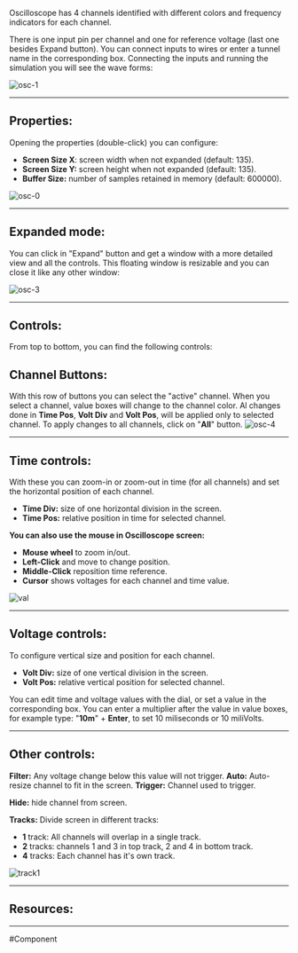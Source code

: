 Oscilloscope has 4 channels identified with different colors and frequency indicators for each channel.

There is one input pin per channel and one for reference voltage (last one besides Expand button).
You can connect inputs to wires or enter a tunnel name in the corresponding box.
Connecting the inputs and running the simulation you will see the wave forms:

![osc-1](images/osc-1.png)

---

## Properties:

Opening the properties (double-click) you can configure:
- **Screen Size X**: screen width when not expanded (default: 135).
- **Screen Size Y:** screen height when not expanded (default: 135).
- **Buffer Size:** number of samples retained in memory (default: 600000).

![osc-0](images/osc-0.png)

---

## Expanded mode:

You can click in "Expand" button and get a window with a more detailed view and all the controls.
This floating window is resizable and you can close it like any other window:

![osc-3](images/osc-3.png)

---

## Controls:

From top to bottom, you can find the following controls:

## Channel Buttons:
With this row of buttons you can select the "active" channel.
When you select a channel, value boxes will change to the channel color.
Al changes done in **Time Pos**, **Volt Div** and **Volt Pos**, will be applied only to selected channel.
To apply changes to all channels, click on "**All**" button.
![osc-4](images/osc-4.png)

---

## Time controls:
With these you can zoom-in or zoom-out in time (for all channels) and set the horizontal position of each channel.
- **Time Div:** size of one horizontal division in the screen.
- **Time Pos:** relative position in time for selected channel.

**You can also use the mouse in Oscilloscope screen:**
- **Mouse wheel** to zoom in/out.
- **Left-Click** and move to change position.
- **Middle-Click** reposition time reference.
- **Cursor** shows voltages for each channel and time value.

![val](images/val.png)

---

## Voltage controls:

To configure vertical size and position for each channel.
- **Volt Div:** size of one vertical division in the screen.
- **Volt Pos:** relative vertical position for selected channel.

You can edit time and voltage values with the dial, or set a value in the corresponding box.
You can enter a multiplier after the value in value boxes, for example type: "**10m**" + **Enter**, to set 10 miliseconds or 10 miliVolts.

---

## Other controls:

**Filter:** Any voltage change below this value will not trigger.
**Auto:** Auto-resize channel to fit in the screen.
**Trigger:** Channel used to trigger.

**Hide:** hide channel from screen.

**Tracks:** Divide screen in different tracks:
- **1** track: All channels will overlap in a single track.
- **2** tracks: channels 1 and 3 in top track, 2 and 4 in bottom track.
- **4** tracks: Each channel has it's own track.

![track1](images/track1.png)

---

## Resources:

---

#Component